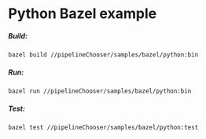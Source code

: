 # Python Bazel example

##### Build:

    bazel build //pipelineChooser/samples/bazel/python:bin

##### Run:

    bazel run //pipelineChooser/samples/bazel/python:bin

##### Test:

    bazel test //pipelineChooser/samples/bazel/python:test
